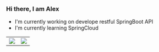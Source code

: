 ### Hi there, I am Alex

- I'm currently working on develope restful SpringBoot API
- I'm currently learning SpringCloud

<table>
  <tr>
    <td valign="top"><img src="https://github-readme-stats.vercel.app/api/top-langs/?username=AlexChen0625&layout=compact&show_icons=true&title_color=ffffff&icon_color=34abeb&text_color=daf7dc&bg_color=151515"/></td>
    <td valign="top"><img src="https://github-readme-stats.vercel.app/api?username=AlexChen0625&show_icons=true&title_color=ffffff&icon_color=34abeb&text_color=daf7dc&bg_color=151515"/></td>
  </tr>
</table>
